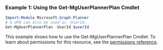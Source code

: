 ### Example 1: Using the Get-MgUserPlannerPlan Cmdlet
```powershell
Import-Module Microsoft.Graph.Planner
# A UPN can also be used as -UserId.
Get-MgUserPlannerPlan -UserId $userId
```
This example shows how to use the Get-MgUserPlannerPlan Cmdlet.
To learn about permissions for this resource, see the [permissions reference](/graph/permissions-reference).
